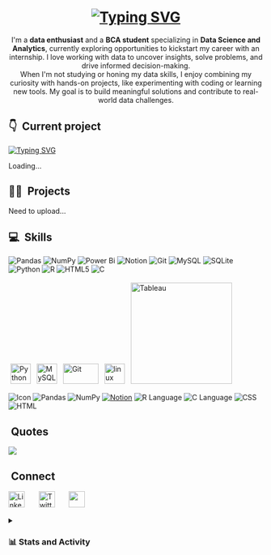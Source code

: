 <!-- L1 Greetings -->
<h1 align="center">
<a href="https://git.io/typing-svg"><img src="https://readme-typing-svg.herokuapp.com?font=Fira+Code&size=30&duration=2000&pause=500&color=2E87F7&center=true&width=435&lines=Hello%F0%9F%91%8B%F0%9F%8F%BB;This+is+Priyanka...;Nice+to+meet+you!" alt="Typing SVG" /></a>
</h1>

<!-- about me -->
<p align="center">
  I'm a <b>data enthusiast</b> and a <b>BCA student</b> specializing in <b>Data Science and Analytics</b>, currently exploring opportunities to kickstart my career with an internship. I love working with data to uncover insights, solve     problems, and drive informed decision-making.<br>
  When I'm not studying or honing my data skills, I enjoy combining my curiosity with hands-on projects, like experimenting with coding or learning new tools. My goal is to build meaningful solutions and contribute to real-world data       challenges.
</p>

<!-- What I'm working on now -->
## 👇 &nbsp;Current project
<a href="https://git.io/typing-svg"><img src="https://readme-typing-svg.herokuapp.com?font=Fira+Code&duration=101&pause=100&color=F7F7F7&width=435&lines=%7C;%2F;-;%5C" alt="Typing SVG" /></a>
<p>Loading...</p>

<!-- My Skills and tools -->
## 🧑‍💻 &nbsp;Projects
<p>Need to upload...</p>

<!-- My Skills and tools -->
## 💻 &nbsp;Skills
![Pandas](https://img.shields.io/badge/pandas-%23150458.svg?style=flat&logo=pandas&logoColor=white) ![NumPy](https://img.shields.io/badge/numpy-%23013243.svg?style=flat&logo=numpy&logoColor=white) ![Power Bi](https://img.shields.io/badge/power_bi-F2C811?style=flat&logo=powerbi&logoColor=black) ![Notion](https://img.shields.io/badge/Notion-%23000000.svg?style=flat&logo=notion&logoColor=white) ![Git](https://img.shields.io/badge/git-%23F05033.svg?style=flat&logo=git&logoColor=white) ![MySQL](https://img.shields.io/badge/mysql-4479A1.svg?style=flat&logo=mysql&logoColor=white) ![SQLite](https://img.shields.io/badge/sqlite-%2307405e.svg?style=flat&logo=sqlite&logoColor=white) ![Python](https://img.shields.io/badge/python-3670A0?style=flat&logo=python&logoColor=ffdd54) ![R](https://img.shields.io/badge/r-%23276DC3.svg?style=flat&logo=r&logoColor=white) ![HTML5](https://img.shields.io/badge/html5-%23E34F26.svg?style=flat&logo=html5&logoColor=white) ![C](https://img.shields.io/badge/c-%2300599C.svg?style=flat&logo=c&logoColor=white)

<p >
	<img title="Python" alt="Python" src="https://raw.githubusercontent.com/Thomas-George-T/Thomas-George-T/master/assets/python.svg" width="40" height="40" style="vertical-align:down; margin:4px"/>
	<img title="MySQL" alt="MySQL" src="https://raw.githubusercontent.com/Thomas-George-T/Thomas-George-T/master/assets/mysql.svg" width="40" height="40" style="vertical-align:down; margin:4px"/>
	<img title="Git" alt="Git" src="https://raw.githubusercontent.com/Thomas-George-T/Thomas-George-T/master/assets/git.svg" width="70" height="40" style="vertical-align:down; margin:4px"/>
	<img title="linux" alt="linux" src="https://raw.githubusercontent.com/Thomas-George-T/Thomas-George-T/master/assets/linux-tux.svg" width="40" style="vertical-align:down; margin:4px"/>	
	<img title="Tableau" alt="Tableau" src="https://raw.githubusercontent.com/Thomas-George-T/Thomas-George-T/master/assets/tableau.svg" width="200" style="vertical-align:down; margin:4px"/>
  
![Icon](https://img.icons8.com/?size=50&id=3sGOUDo9nJ4k&format=png&color=000000)
![Pandas](https://img.icons8.com/?size=50&id=xSkewUSqtErH&format=png&color=000000)
![NumPy](https://img.icons8.com/?size=50&id=aR9CXyMagKIS&format=png&color=000000)
[![Notion](https://img.icons8.com/ios/50/000000/notion.png)](https://img.icons8.com/?size=50&id=KyMSnxjEVwCr&format=png&color=000000)
![R Language](https://img.icons8.com/?size=50&id=CLvQeiwFpit4&format=png&color=000000)
![C Language](https://img.icons8.com/?size=50&id=40669&format=png&color=000000)
![CSS](https://img.icons8.com/?size=50&id=7gdY5qNXaKC0&format=png&color=000000)
![HTML](https://img.icons8.com/?size=50&id=20909&format=png&color=000000)

</p> 

<!-- Dev Quote -->
## &nbsp;Quotes
![](https://quotes-github-readme.vercel.app/api?type=horizontal&theme=tokyonight)

<!-- Connect social -->
## &nbsp;Connect

<p >
  <a href="https://www.linkedin.com/in/pachikayala-priyanka/"><img width="32px" alt="LinkedIn" title="LinkedIn" src="https://img.icons8.com/?size=100&id=xuvGCOXi8Wyg&format=png&color=000000"/></a>
  &#8287;&#8287;&#8287;&#8287;&#8287;
  <a href="https://twitter.com/"><img width="32px" alt="Twitter" title="Twitter" src="https://img.icons8.com/?size=100&id=jlpBF1fJe9fs&format=png&color=FFFFFF"/></a>
  &#8287;&#8287;&#8287;&#8287;&#8287;
  <a href="https://discordapp.com/users/quantumaster_49705" alt="Discord" title="Dev Pro Tips Discord Server"><img width="32px" src="https://img.icons8.com/?size=100&id=LOWwEDik1xs8&format=png&color=000000"/></a>
  &#8287;&#8287;&#8287;&#8287;&#8287;
</p>

<!-- Extra Connect -->
<!-- GitHub Stats -->
<details> 
  <summary><h3>📊 Stats and Activity</h3></summary>
  
![](https://github-readme-stats.vercel.app/api?username=Priyanka-1912&theme=neon&hide_border=false&include_all_commits=false&count_private=false)<br/>
![](https://github-readme-streak-stats.herokuapp.com/?user=Priyanka-1912&theme=neon&hide_border=false)<br/>
</details>

